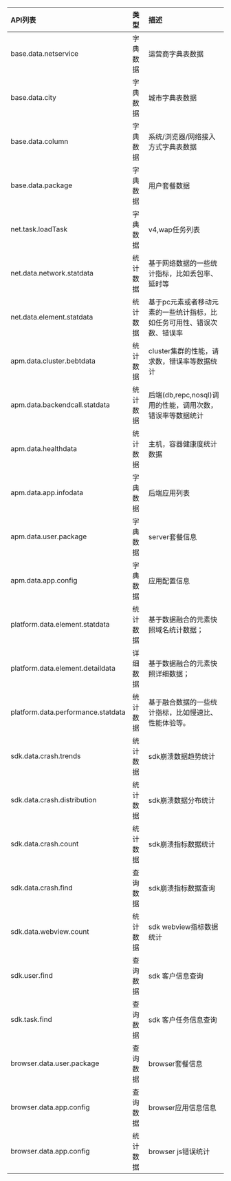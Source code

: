 | API列表 | 类型 | 描述 |
| :--- | :--- | :--- |
| base.data.netservice | 字典数据 | 运营商字典表数据 |
| base.data.city | 字典数据 | 城市字典表数据 |
| base.data.column | 字典数据 | 系统/浏览器/网络接入方式字典表数据 |
| base.data.package | 字典数据 | 用户套餐数据 |
| net.task.loadTask | 字典数据 | v4,wap任务列表 |
| net.data.network.statdata | 统计数据 | 基于网络数据的一些统计指标，比如丢包率、延时等 |
| net.data.element.statdata | 统计数据 | 基于pc元素或者移动元素的一些统计指标，比如任务可用性、错误次数、错误率 |
| apm.data.cluster.bebtdata | 统计数据 | cluster集群的性能，请求数，错误率等数据统计 |
| apm.data.backendcall.statdata | 统计数据 | 后端\(db,repc,nosql\)调用的性能，调用次数，错误率等数据统计 |
| apm.data.healthdata | 统计数据 | 主机，容器健康度统计数据 |
| apm.data.app.infodata | 字典数据 | 后端应用列表 |
| apm.data.user.package | 字典数据 | server套餐信息 |
| apm.data.app.config | 字典数据 | 应用配置信息 |
| platform.data.element.statdata | 统计数据 | 基于数据融合的元素快照域名统计数据； |
| platform.data.element.detaildata | 详细数据 | 基于数据融合的元素快照详细数据； |
| platform.data.performance.statdata | 统计数据 | 基于融合数据的一些统计指标，比如慢速比、性能体验等。 |
| sdk.data.crash.trends | 统计数据 | sdk崩溃数据趋势统计 |
| sdk.data.crash.distribution | 统计数据 | sdk崩溃数据分布统计 |
| sdk.data.crash.count | 统计数据 | sdk崩溃指标数据统计 |
| sdk.data.crash.find | 查询数据 | sdk崩溃指标数据查询 |
| sdk.data.webview.count | 统计数据 | sdk webview指标数据统计 |
| sdk.user.find | 查询数据 | sdk 客户信息查询 |
| sdk.task.find | 查询数据 | sdk 客户任务信息查询 |
| browser.data.user.package | 查询数据 | browser套餐信息 |
| browser.data.app.config | 查询数据 | browser应用信息信息 |
| browser.data.app.config | 统计数据 | browser js错误统计 |



